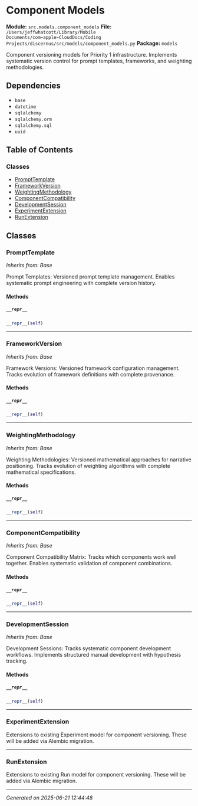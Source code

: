 # Component Models

**Module:** `src.models.component_models`
**File:** `/Users/jeffwhatcott/Library/Mobile Documents/com~apple~CloudDocs/Coding Projects/discernus/src/models/component_models.py`
**Package:** `models`

Component versioning models for Priority 1 infrastructure.
Implements systematic version control for prompt templates, frameworks, and weighting methodologies.

## Dependencies

- `base`
- `datetime`
- `sqlalchemy`
- `sqlalchemy.orm`
- `sqlalchemy.sql`
- `uuid`

## Table of Contents

### Classes
- [PromptTemplate](#prompttemplate)
- [FrameworkVersion](#frameworkversion)
- [WeightingMethodology](#weightingmethodology)
- [ComponentCompatibility](#componentcompatibility)
- [DevelopmentSession](#developmentsession)
- [ExperimentExtension](#experimentextension)
- [RunExtension](#runextension)

## Classes

### PromptTemplate
*Inherits from: Base*

Prompt Templates: Versioned prompt template management.
Enables systematic prompt engineering with complete version history.

#### Methods

##### `__repr__`
```python
__repr__(self)
```

---

### FrameworkVersion
*Inherits from: Base*

Framework Versions: Versioned framework configuration management.
Tracks evolution of framework definitions with complete provenance.

#### Methods

##### `__repr__`
```python
__repr__(self)
```

---

### WeightingMethodology
*Inherits from: Base*

Weighting Methodologies: Versioned mathematical approaches for narrative positioning.
Tracks evolution of weighting algorithms with complete mathematical specifications.

#### Methods

##### `__repr__`
```python
__repr__(self)
```

---

### ComponentCompatibility
*Inherits from: Base*

Component Compatibility Matrix: Tracks which components work well together.
Enables systematic validation of component combinations.

#### Methods

##### `__repr__`
```python
__repr__(self)
```

---

### DevelopmentSession
*Inherits from: Base*

Development Sessions: Tracks systematic component development workflows.
Implements structured manual development with hypothesis tracking.

#### Methods

##### `__repr__`
```python
__repr__(self)
```

---

### ExperimentExtension

Extensions to existing Experiment model for component versioning.
These will be added via Alembic migration.

---

### RunExtension

Extensions to existing Run model for component versioning.
These will be added via Alembic migration.

---

*Generated on 2025-06-21 12:44:48*
